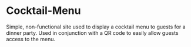 # Cocktail-Menu
Simple, non-functional site used to display a cocktail menu to guests for a dinner party. Used in conjunction with a QR code to easily allow guests access to the menu.
